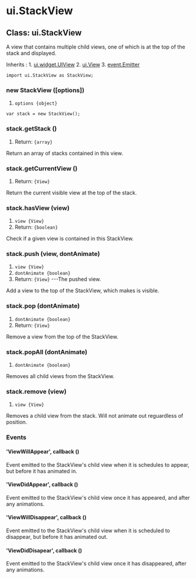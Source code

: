 # ui.StackView

## Class: ui.StackView

A view that contains multiple child views, one of which is
at the top of the stack and displayed.

Inherits
:    1. [ui.widget.UIView](./ui-widget-uiview.html)
     2. [ui.View](./ui-view.html)
     3. [event.Emitter](./event.html#class-event.emitter)

~~~
import ui.StackView as StackView;
~~~

### new StackView ([options])
1. `options {object}`

~~~
var stack = new StackView();
~~~

### stack.getStack ()
1. Return: `{array}`

Return an array of stacks contained in this view.

### stack.getCurrentView ()
1. Return: `{View}`

Return the current visible view at the top of the stack.

### stack.hasView (view)
1. `view {View}`
2. Return: `{boolean}`

Check if a given view is contained in this StackView.

### stack.push (view, dontAnimate)
1. `view {View}`
2. `dontAnimate {boolean}`
3. Return: `{View}` ---The pushed view.

Add a view to the top of the StackView, which makes is visible.

### stack.pop (dontAnimate)
1. `dontAnimate {boolean}`
2. Return: `{View}`

Remove a view from the top of the StackView.

### stack.popAll (dontAnimate)
1. `dontAnimate {boolean}`

Removes all child views from the StackView.

### stack.remove (view)
1. `view {View}`

Removes a child view from the stack. Will not animate out
reguardless of position.

### Events

#### \'ViewWillAppear\', callback ()

Event emitted to the StackView's child view when it is
schedules to appear, but before it has animated in.

#### \'ViewDidAppear\', callback ()

Event emitted to the StackView's child view once it has
appeared, and after any animations.

#### \'ViewWillDisappear\', callback ()

Event emitted to the StackView's child view when it is
scheduled to disappear, but before it has animated out.

#### \'ViewDidDisapear\', callback ()

Event emitted to the StackView's child view once it has
disappeared, after any animations.
